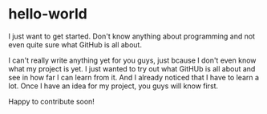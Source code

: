 # hello-world
I just want to get started. Don't know anything about programming and not even quite sure what GitHub is all about.

I can't really write anything yet for you guys, just bcause I don't even know what my project is yet. I just wanted to try out what
GitHUb is all about and see in how far I can learn from it. And I already noticed that I have to learn a lot.
Once I have an idea for my project, you guys will know first.

Happy to contribute soon! 

